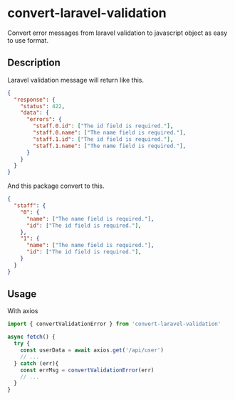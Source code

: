 # convert-laravel-validation

Convert error messages from laravel validation to javascript object as easy to use format.

## Description

Laravel validation message will return like this.

```json
{
  "response": {
    "status": 422,
    "data": {
      "errors": {
        "staff.0.id": ["The id field is required."],
        "staff.0.name": ["The name field is required."],
        "staff.1.id": ["The id field is required."],
        "staff.1.name": ["The name field is required."],
      }
    }
  }
}
```

And this package convert to this.

```json
{
  "staff": {
    "0": {
      "name": ["The name field is required."],
      "id": ["The id field is required."],
    },
    "1": {
      "name": ["The name field is required."],
      "id": ["The id field is required."],
    }
  }
}
```

## Usage

With axios

```js
import { convertValidationError } from 'convert-laravel-validation'

async fetch() {
  try {
    const userData = await axios.get('/api/user')
    // ...
  } catch (err){
    const errMsg = convertValidationError(err)
    // ...
  }
}
```
